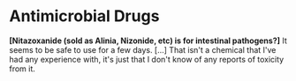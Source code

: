 # Antimicrobial Drugs

**[Nitazoxanide (sold as Alinia, Nizonide, etc) is for intestinal pathogens?]**
It seems to be safe to use for a few days. [...] That isn't a chemical that I've had any experience with, it's just that I don't know of any reports of toxicity from it.
